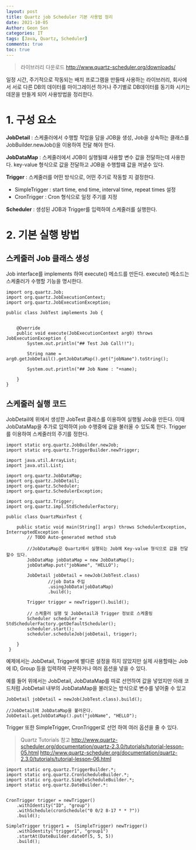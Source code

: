 ```yaml
---
layout: post
title: Quartz job Scheduler 기본 사용법 정리
date: 2021-10-05
Author: Geon Son
categories: IT
tags: [Java, Quartz, Scheduler]
comments: true
toc: true
---
```


> 라이브러리 다운로드
http://www.quartz-scheduler.org/downloads/


일정 시간, 주기적으로 작동되는 배치 프로그램을 만들때 사용하는 라이브러리, 회사에서 서로 다른 DB의 데이터를 마이그레이션 하거나 주기별로 DB데이터를 동기화 시키는 데몬을 만들게 되어 사용방법을 정리한다.

# 1. 구성 요소
**JobDetail** : 스케줄러에서 수행할 작업을 담을 JOB을 생성, Job을 상속하는 클래스를 JobBuilder.newJob()을 이용하여 전달 해야 한다.

**JobDataMap** : 스케줄러에서 JOB이 실행될떄 사용할 변수 값을 전달하는데 사용한다.
key-value 형식으로 값을 전달하고 JOB을 수행할떄 값을 꺼낼수 있다.

**Trigger** : 스케줄러를 어떤 방식으로, 어떤 주기로 작동할 지 결정한다.
- SimpleTrigger : start time, end time, interval time, repeat times 설정
- CronTrigger : Cron 형식으로 일정 주기를 지정

**Scheduler** : 생성된 JOB과 Trigger를 입력하여 스케줄러를 실행한다.



# 2. 기본 실행 방법

## 스케줄러 Job 클래스 생성
Job interface를 implements 하여 execute() 메소드를 만든다.
execute() 메소드는 스케줄러가 수행할 기능을 명시한다.

```
import org.quartz.Job;
import org.quartz.JobExecutionContext;
import org.quartz.JobExecutionException;

public class JobTest implements Job {


	@Override
	public void execute(JobExecutionContext arg0) throws JobExecutionException {
		System.out.println("## Test Job Call!!");

		String name = arg0.getJobDetail().getJobDataMap().get("jobName").toString();

		System.out.println("## Job Name : "+name);

	}
}
```




## 스케줄러 실행 코드
JobDetail에 위에서 생성한 JobTest 클래스를 이용하여 실행될 Job을 만든다.
이때 JobDataMap을 추가로 입력하여 job 수행중에 값을 불러올 수 있도록 한다.
Trigger를 이용하여 스케줄러의 주기를 정한다.

```
import static org.quartz.JobBuilder.newJob;
import static org.quartz.TriggerBuilder.newTrigger;

import java.util.ArrayList;
import java.util.List;

import org.quartz.JobDataMap;
import org.quartz.JobDetail;
import org.quartz.Scheduler;
import org.quartz.SchedulerException;

import org.quartz.Trigger;
import org.quartz.impl.StdSchedulerFactory;

public class QuartzMainTest {

	public static void main(String[] args) throws SchedulerException, InterruptedException {
		// TODO Auto-generated method stub

		//JobDataMap은 Quartz에서 실행되는 Job에 Key-value 형식으로 값을 전달할수 있다.
		JobDataMap jobDataMap = new JobDataMap();
		jobDataMap.put("jobName", "HELLO");		

		JobDetail jobDetail = newJob(JobTest.class)
				//job Data 주입
				.usingJobData(jobDataMap)
				.build();

		Trigger trigger = newTrigger().build();

        // 스케줄러 실행 및 JobDetail과 Trigger 정보로 스케줄링
        Scheduler scheduler = StdSchedulerFactory.getDefaultScheduler();
        scheduler.start();
        scheduler.scheduleJob(jobDetail, trigger);

	}
 }
```
 예제에서는 JobDetail, Trigger에 별다른 설정을 하지 않았지만 실제 사용할때는 Job에 ID, Group 등을 입력하여 구분하거나 여러 옵션을 넣을 수 있다.

예를 들어 위에서는 JobDetail, JobDataMap를 따로 선언하여 값을 넣었지만 아래 코드처럼
JobDetail 내부의 JobDataMap을 불러오는 방식으로 변수를 넣어줄 수 있고

```
JobDetail jobDetail = newJob(JobTest.class).build();

//JobDetail에 JobDataMap을 불러온다.              
JobDetail.getJobDataMap().put("jobName", "HELLO");
```

Trigger 또한 SimpleTrigger, CronTrigger로 선언 하여 여러 옵션을 줄 수 있다.

> Quartz Tutorials 참고
http://www.quartz-scheduler.org/documentation/quartz-2.3.0/tutorials/tutorial-lesson-05.html
http://www.quartz-scheduler.org/documentation/quartz-2.3.0/tutorials/tutorial-lesson-06.html


```
import static org.quartz.TriggerBuilder.*;
import static org.quartz.CronScheduleBuilder.*;
import static org.quartz.SimpleScheduleBuilder.*;
import static org.quartz.DateBuilder.*:


CronTrigger trigger = newTrigger()
    .withIdentity("ID", "group")
    .withSchedule(cronSchedule("0 0/2 8-17 * * ?"))  
    .build();

SimpleTrigger trigger1 =  (SimpleTrigger) newTrigger()
    .withIdentity("trigger1", "group1")
	.startAt(DateBuilder.dateOf(5, 5, 5))
	.build();
```
